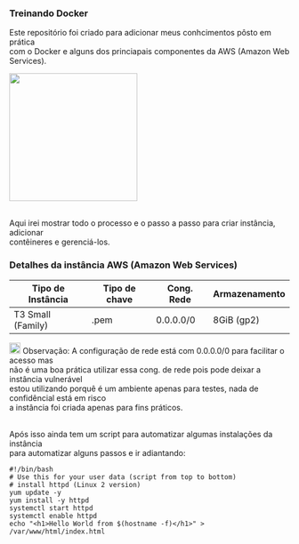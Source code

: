 ### Treinando Docker

Este repositório foi criado para adicionar meus conhcimentos pôsto em prática<br>
com o Docker e alguns dos princiapais componentes da AWS (Amazon Web Services).<br>

<div align="left">
<a href="https://cdn-icons-png.flaticon.com/512/25/25657.png" target="_blank"><img height="230" width="230" src="https://cdn-icons-png.flaticon.com/512/25/25657.png" target="_blank"></a>
</div><br>

Aqui irei mostrar todo o processo e o passo a passo para criar instância, adicionar<br>
contêineres e gerenciá-los.

### Detalhes da instância AWS (Amazon Web Services)

Tipo de Instância | Tipo de chave | Cong. Rede | Armazenamento
---|---|---|---
T3 Small (Family) | .pem | 0.0.0.0/0 | 8GiB (gp2)

<div>
<a href="https://cdn-icons-png.flaticon.com/512/5610/5610989.png" target="_blank"><img height="20" width="20" src="https://cdn-icons-png.flaticon.com/512/5610/5610989.png" target="_blank"></a>  Observação: A configuração de rede está com 0.0.0.0/0 para facilitar o acesso mas<br>
não é uma boa prática utilizar essa cong. de rede pois pode deixar a instância vulnerável<br>
estou utilizando porquê é um ambiente apenas para testes, nada de confidêncial está em risco<br>
a instância foi criada apenas para fins práticos.
</div><br>

Após isso ainda tem um script para automatizar algumas instalações da instância<br>
para automatizar alguns passos e ir adiantando:

    #!/bin/bash
    # Use this for your user data (script from top to bottom)
    # install httpd (Linux 2 version)
    yum update -y
    yum install -y httpd
    systemctl start httpd
    systemctl enable httpd
    echo "<h1>Hello World from $(hostname -f)</h1>" > /var/www/html/index.html
    

